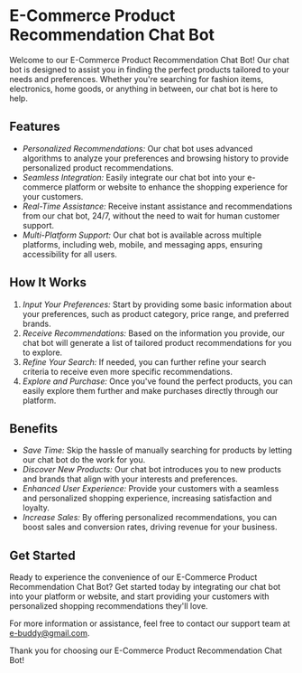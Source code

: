 # E-Commerce Product Recommendation Chat Bot

Welcome to our E-Commerce Product Recommendation Chat Bot! Our chat bot is designed to assist you in finding the perfect products tailored to your needs and preferences. Whether you're searching for fashion items, electronics, home goods, or anything in between, our chat bot is here to help.

## Features

- *Personalized Recommendations:* Our chat bot uses advanced algorithms to analyze your preferences and browsing history to provide personalized product recommendations.
- *Seamless Integration:* Easily integrate our chat bot into your e-commerce platform or website to enhance the shopping experience for your customers.
- *Real-Time Assistance:* Receive instant assistance and recommendations from our chat bot, 24/7, without the need to wait for human customer support.
- *Multi-Platform Support:* Our chat bot is available across multiple platforms, including web, mobile, and messaging apps, ensuring accessibility for all users.

## How It Works

1. *Input Your Preferences:* Start by providing some basic information about your preferences, such as product category, price range, and preferred brands.
2. *Receive Recommendations:* Based on the information you provide, our chat bot will generate a list of tailored product recommendations for you to explore.
3. *Refine Your Search:* If needed, you can further refine your search criteria to receive even more specific recommendations.
4. *Explore and Purchase:* Once you've found the perfect products, you can easily explore them further and make purchases directly through our platform.

## Benefits

- *Save Time:* Skip the hassle of manually searching for products by letting our chat bot do the work for you.
- *Discover New Products:* Our chat bot introduces you to new products and brands that align with your interests and preferences.
- *Enhanced User Experience:* Provide your customers with a seamless and personalized shopping experience, increasing satisfaction and loyalty.
- *Increase Sales:* By offering personalized recommendations, you can boost sales and conversion rates, driving revenue for your business.

## Get Started

Ready to experience the convenience of our E-Commerce Product Recommendation Chat Bot? Get started today by integrating our chat bot into your platform or website, and start providing your customers with personalized shopping recommendations they'll love.

For more information or assistance, feel free to contact our support team at e-buddy@gmail.com.

Thank you for choosing our E-Commerce Product Recommendation Chat Bot!

